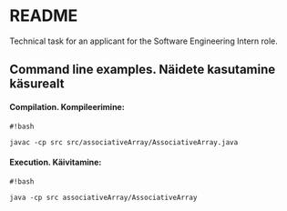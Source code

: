 # README #
Technical task for an applicant for the Software Engineering Intern role.

## Command line examples. Näidete kasutamine käsurealt ##
#### Compilation. Kompileerimine: ####

```
#!bash

javac -cp src src/associativeArray/AssociativeArray.java

```

#### Execution. Käivitamine: ####

```
#!bash

java -cp src associativeArray/AssociativeArray
```